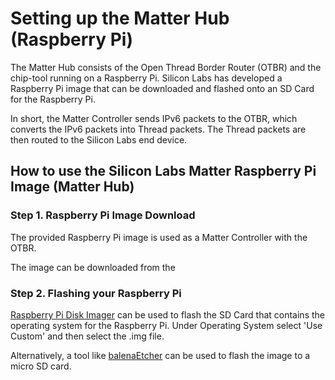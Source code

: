 # Setting up the Matter Hub (Raspberry Pi)

The Matter Hub consists of the Open Thread Border Router (OTBR) and the chip-tool
running on a Raspberry Pi. Silicon Labs has developed a Raspberry Pi image that
can be downloaded and flashed onto an SD Card for the Raspberry Pi.

In short, the Matter Controller sends IPv6 packets to the OTBR, which converts
the IPv6 packets into Thread packets. The Thread packets are then routed to the
Silicon Labs end device.

## How to use the Silicon Labs Matter Raspberry Pi Image (Matter Hub)


### Step 1. Raspberry Pi Image Download

The provided Raspberry Pi image is used as a Matter Controller with the OTBR.

The image can be downloaded from the

### Step 2. Flashing your Raspberry Pi

[Raspberry Pi Disk Imager](https://www.raspberrypi.com/software/) can be used to
flash the SD Card that contains the operating system for the Raspberry Pi. Under
Operating System select 'Use Custom' and then select the .img file.

Alternatively, a tool like [balenaEtcher](https://www.balena.io/etcher/) can be
used to flash the image to a micro SD card.
